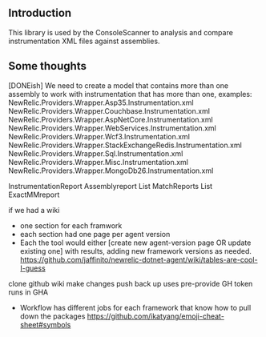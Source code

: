 ﻿## Introduction

This library is used by the ConsoleScanner to analysis and compare instrumentation XML files against assemblies.  

## Some thoughts

[DONEish] We need to create a model that contains more than one assembly to work with instrumentation that has more than one, examples:
NewRelic.Providers.Wrapper.Asp35.Instrumentation.xml
NewRelic.Providers.Wrapper.Couchbase.Instrumentation.xml
NewRelic.Providers.Wrapper.AspNetCore.Instrumentation.xml
NewRelic.Providers.Wrapper.WebServices.Instrumentation.xml
NewRelic.Providers.Wrapper.Wcf3.Instrumentation.xml
NewRelic.Providers.Wrapper.StackExchangeRedis.Instrumentation.xml
NewRelic.Providers.Wrapper.Sql.Instrumentation.xml
NewRelic.Providers.Wrapper.Misc.Instrumentation.xml
NewRelic.Providers.Wrapper.MongoDb26.Instrumentation.xml

InstrumentationReport
	Assemblyreport
		List MatchReports
			List ExactMMreport 

	
if we had a wiki
- one section for each framwork
- each section had one page per agent version
- Each <schedule> the tool would either [create new agent-version page OR update existing one] with results, adding new framework versions as needed.
https://github.com/jaffinito/newrelic-dotnet-agent/wiki/tables-are-cool-I-guess
 
clone github wiki
make changes
push back up
uses pre-provide GH token
runs in GHA
- Workflow has different jobs for each framework that know how to pull down the packages
https://github.com/ikatyang/emoji-cheat-sheet#symbols
